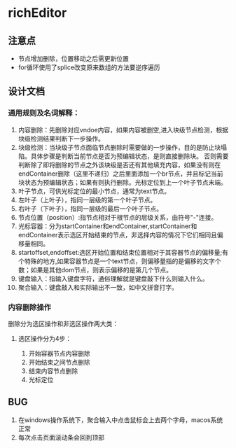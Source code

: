 # richEditor
## 注意点
- 节点增加删除，位置移动之后需更新位置
- for循环使用了splice改变原来数组的方法要逆序遍历

## 设计文档

### 通用规则及名词解释：

1. 内容删除：先删除对应vndoe内容，如果内容被删空,进入块级节点检测，根据块级检测结果判断下一步操作。
2. 块级检测：当块级子节点面临节点删除时需要做的一步操作，目的是防止块塌陷。具体步骤是判断当前节点是否为预编辑状态，是则直接删除块。 否则需要判断除了即将删除的节点之外该块级是否还有其他填充内容，如果没有则在endContainer删除（这里不递归）之后里面添加一个br节点，并且标记当前块状态为预编辑状态；如果有则执行删除。光标定位到上一个叶子节点末端。
3. 叶子节点，可供光标定位的最小节点，通常为text节点。
4. 左叶子（上叶子），指同一层级的第一个叶子节点。
5. 右叶子（下叶子），指同一层级的最后一个叶子节点。
6. 节点位置（position）:指节点相对于根节点的层级关系，由符号"-"连接。
7. 光标容器：分为startContainer和endContainer,startContainer和endContainer表示选区开始结束的节点，非选择内容的情况下它们相同且偏移量相同。
8. startoffset,endoffset:选区开始位置和结束位置相对于其容器节点的偏移量;有个特殊的地方,如果容器节点是一个text节点，则偏移量指的是偏移的文字个数；如果是其他dom节点，则表示偏移的是第几个节点。
9. 键盘输入：指输入键盘字符，通俗理解就是键盘敲下什么则输入什么。
10. 聚合输入：键盘敲入和实际输出不一致，如中文拼音打字。


### 内容删除操作

删除分为选区操作和非选区操作两大类：
  
1. 选区操作分为4步：

   1. 开始容器节点内容删除
   2. 开始结束之间节点删除
   3. 结束内容节点删除
   4. 光标定位


## BUG
1. 在windows操作系统下，聚合输入中点击鼠标会上去两个字母，macos系统正常
2. 每次点击页面滚动条会回到顶部